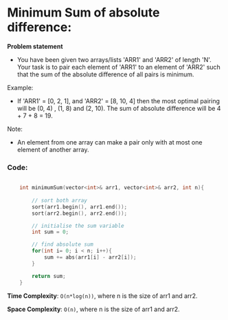 # Minimum Sum of absolute difference:

**Problem statement**

- You have been given two arrays/lists 'ARR1' and 'ARR2' of length 'N'. Your task is to pair each element of 'ARR1' to an element of 'ARR2' such that the sum of the absolute difference of all pairs is minimum.

Example:

- If 'ARR1' = [0, 2, 1], and 'ARR2' = [8, 10, 4] then the most optimal pairing will be (0, 4) , (1, 8) and (2, 10). The sum of absolute difference will be 4 + 7 + 8 = 19.

Note:

- An element from one array can make a pair only with at most one element of another array.

### Code:

```C++

    int minimumSum(vector<int>& arr1, vector<int>& arr2, int n){
        
        // sort both array
        sort(arr1.begin(), arr1.end());
        sort(arr2.begin(), arr2.end());

        // initialise the sum variable
        int sum = 0;

        // find absolute sum
        for(int i= 0; i < n; i++){
            sum += abs(arr1[i] - arr2[i]);
        }

        return sum;
    }
```

**Time Complexity**: `O(n*log(n))`, where n is the size of arr1 and arr2.

**Space Complexity**: `O(n)`, where n is the size of arr1 and arr2.